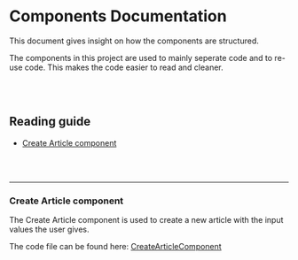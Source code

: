 # **Components Documentation**
This document gives insight on how the components are structured.

The components in this project are used to mainly seperate code and to re-use code. This makes the code easier to read and cleaner.

<br><br>

## **Reading guide**
- [Create Article component](#create-article-component)


<br><br>

-------------------------------------------------------------------------------------

### **Create Article component**
The Create Article component is used to create a new article with the input values the user gives.

The code file can be found here: [CreateArticleComponent](https://github.com/Know-Hows/S3-Front-End/blob/main/src/components/CreateArticleComponent.js)

<br><br>

